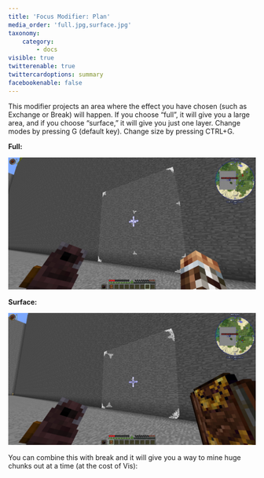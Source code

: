 ```yaml
---
title: 'Focus Modifier: Plan'
media_order: 'full.jpg,surface.jpg'
taxonomy:
    category:
        - docs
visible: true
twitterenable: true
twittercardoptions: summary
facebookenable: false
---
```


This modifier projects an area where the effect you have chosen (such as Exchange or Break) will happen. If you choose “full”, it will give you a large area, and if you choose “surface,” it will give you just one layer. Change modes by pressing G (default key). Change size by pressing CTRL+G.

**Full:**

![](full.jpg)

**Surface:**

![](surface.jpg)

You can combine this with break and it will give you a way to mine huge chunks out at a time (at the cost of Vis):

